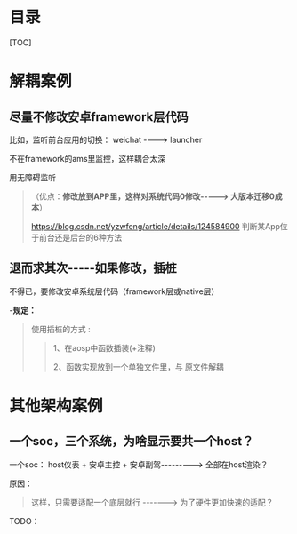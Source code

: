 # 目录

[TOC]



# 解耦案例

## 尽量不修改安卓framework层代码

比如，监听前台应用的切换： weichat ----> launcher

不在framework的ams里监控，这样耦合太深

用无障碍监听

> （优点：**修改放到APP里，这样对系统代码0修改-----> 大版本迁移0成本**）
>
> https://blog.csdn.net/yzwfeng/article/details/124584900   判断某App位于前台还是后台的6种方法
>
> 



## 退而求其次-----如果修改，插桩

不得已，要修改安卓系统层代码（framework层或native层）

-**规定：**

> 使用插桩的方式 :
>
> > 1、在aosp中函数插装(+注释)
> >
> > 2、函数实现放到一个单独文件里，与 原文件解耦





# 其他架构案例

## 一个soc，三个系统，为啥显示要共一个host？

一个soc： host仪表 + 安卓主控 + 安卓副驾--------->  全部在host渲染？

原因：

> 这样，只需要适配一个底层就行   ------->  为了硬件更加快速的适配？

TODO：





